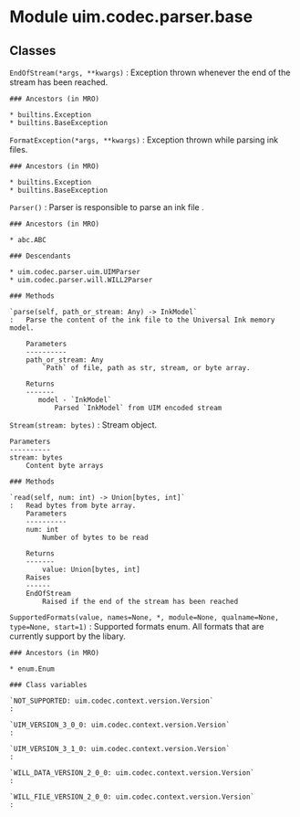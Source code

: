 Module uim.codec.parser.base
============================

Classes
-------

`EndOfStream(*args, **kwargs)`
:   Exception thrown whenever the end of the stream has been reached.

    ### Ancestors (in MRO)

    * builtins.Exception
    * builtins.BaseException

`FormatException(*args, **kwargs)`
:   Exception thrown while parsing ink files.

    ### Ancestors (in MRO)

    * builtins.Exception
    * builtins.BaseException

`Parser()`
:   Parser is responsible to parse an ink file .

    ### Ancestors (in MRO)

    * abc.ABC

    ### Descendants

    * uim.codec.parser.uim.UIMParser
    * uim.codec.parser.will.WILL2Parser

    ### Methods

    `parse(self, path_or_stream: Any) ‑> InkModel`
    :   Parse the content of the ink file to the Universal Ink memory model.
        
        Parameters
        ----------
        path_or_stream: Any
            `Path` of file, path as str, stream, or byte array.
        
        Returns
        -------
           model - `InkModel`
               Parsed `InkModel` from UIM encoded stream

`Stream(stream: bytes)`
:   Stream object.
    
    Parameters
    ----------
    stream: bytes
        Content byte arrays

    ### Methods

    `read(self, num: int) ‑> Union[bytes, int]`
    :   Read bytes from byte array.
        Parameters
        ----------
        num: int
            Number of bytes to be read
        
        Returns
        -------
            value: Union[bytes, int]
        Raises
        ------
        EndOfStream
            Raised if the end of the stream has been reached

`SupportedFormats(value, names=None, *, module=None, qualname=None, type=None, start=1)`
:   Supported formats enum.
    All formats that are currently support by the libary.

    ### Ancestors (in MRO)

    * enum.Enum

    ### Class variables

    `NOT_SUPPORTED: uim.codec.context.version.Version`
    :

    `UIM_VERSION_3_0_0: uim.codec.context.version.Version`
    :

    `UIM_VERSION_3_1_0: uim.codec.context.version.Version`
    :

    `WILL_DATA_VERSION_2_0_0: uim.codec.context.version.Version`
    :

    `WILL_FILE_VERSION_2_0_0: uim.codec.context.version.Version`
    :